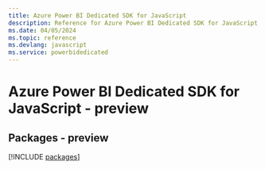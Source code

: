 ```yaml
---
title: Azure Power BI Dedicated SDK for JavaScript
description: Reference for Azure Power BI Dedicated SDK for JavaScript
ms.date: 04/05/2024
ms.topic: reference
ms.devlang: javascript
ms.service: powerbidedicated
---
```

# Azure Power BI Dedicated SDK for JavaScript - preview
## Packages - preview
[!INCLUDE [packages](power-bi-dedicated-index.md)]